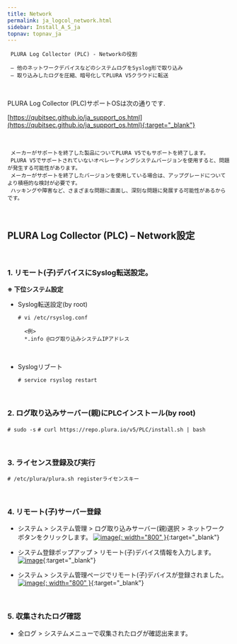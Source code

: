 ```yaml
---
title: Network
permalink: ja_logcol_network.html
sidebar: Install_A_S_ja
topnav: topnav_ja
---
```


     PLURA Log Collector (PLC) - Networkの役割

     – 他のネットワークデバイスなどのシステムログをSyslog形で取り込み
     – 取り込みしたログを圧縮、暗号化してPLURA V5クラウドに転送

<br />

PLURA Log Collector (PLC)サポートOSは次の通りです.

[https://qubitsec.github.io/ja_support_os.html](https://qubitsec.github.io/ja_support_os.html){:target="_blank"}

<br />

     メーカーがサポートを終了した製品についてPLURA V5でもサポートを終了します。
     PLURA V5でサポートされていないオペレーティングシステムバージョンを使用すると、問題が発生する可能性があります。
     メーカーがサポートを終了したバージョンを使用している場合は、アップグレードについてより積極的な検討が必要です。
     ハッキングや障害など、さまざまな問題に直面し、深刻な問題に発展する可能性があるからです。

<br />

## PLURA Log Collector (PLC) – Network設定

<br />

### 1. リモート(子)デバイスにSyslog転送設定。
**※ 下位システム設定**

- Syslog転送設定(by root)

  `# vi /etc/rsyslog.conf`
     
        <例>
        *.info @ログ取り込みシステムIPアドレス

<br />

- Syslogリブート

  `# service rsyslog restart`

<br />

### 2. ログ取り込みサーバー(親)にPLCインストール(by root)

`# sudo -s`
`# curl https://repo.plura.io/v5/PLC/install.sh | bash`

<br />

### 3. ライセンス登録及び実行

`# /etc/plura/plura.sh registerライセンスキー`

<br />

### 4. リモート(子)サーバー登録

- システム  > システム管理 > ログ取り込みサーバー(親)選択 > ネットワークボタンをクリックします。
[![image](/docs/images/Ins_G/LogCol_Net/ja_3.png){: width="800" }](/docs/images/Ins_G/LogCol_Net/ja_3.png){:target="_blank"}

- システム登録ポップアップ > リモート(子)デバイス情報を入力します。
[![image](/docs/images/Ins_G/LogCol_Net/ja_4.png)](/docs/images/Ins_G/LogCol_Net/ja_4.png){:target="_blank"}

- システム > システム管理ページでリモート(子)デバイスが登録されました。
[![image](/docs/images/Ins_G/LogCol_Net/ja_5.png){: width="800" }](/docs/images/Ins_G/LogCol_Net/ja_5.png){:target="_blank"}

<br />

### 5. 収集されたログ確認

- 全ログ > システムメニューで収集されたログが確認出来ます。
<!-- [![image](/docs/images/Ins_G/LogCol_Net/6.png){: width="800" }](/docs/images/Ins_G/LogCol_Net/6.png){:target="_blank"} -->
